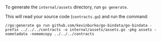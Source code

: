 
To generate the `internal/assets` directory, run `go generate`.

This will read your source code (`contracts.go`) and run the command:
```
//go:generate go run github.com/kevinburke/go-bindata/go-bindata -prefix ../../../contracts -o internal/assets/assets.go -pkg assets -nometadata -nomemcopy ../../../contracts
```